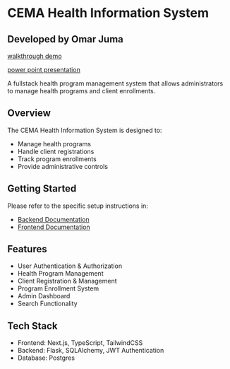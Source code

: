 # CEMA Health Information System

## Developed by Omar Juma
 [walkthrough demo](https://drive.google.com/file/d/1nVTHBiS32jdEyE0sZShtwPg1By8UyiG5/view)

 [power point presentation](https://1drv.ms/p/s!As5zxURtRK1vjatY5COG3Dz3ujl5yw)


A fullstack health program management system that allows administrators to manage health programs and client enrollments.

## Overview

The CEMA Health Information System is designed to:
- Manage health programs
- Handle client registrations
- Track program enrollments
- Provide administrative controls

   

## Getting Started

Please refer to the specific setup instructions in:
- [Backend Documentation](./cema_health_info_sys/backend_cema_health_info_sys/README.md)
- [Frontend Documentation](./cema_health_info_sys/frontend_cema_health_info_sys/README.md)

## Features

- User Authentication & Authorization
- Health Program Management
- Client Registration & Management
- Program Enrollment System
- Admin Dashboard
- Search Functionality

## Tech Stack

- Frontend: Next.js, TypeScript, TailwindCSS
- Backend: Flask, SQLAlchemy, JWT Authentication
- Database: Postgres